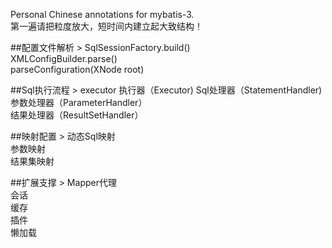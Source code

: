 Personal Chinese annotations for mybatis-3.  
第一遍请把粒度放大，短时间内建立起大致结构！

##配置文件解析 >
SqlSessionFactory.build()  
XMLConfigBuilder.parse()  
parseConfiguration(XNode root)  

  
##Sql执行流程 > executor
执行器（Executor) 
Sql处理器（StatementHandler)  
参数处理器（ParameterHandler）  
结果处理器（ResultSetHandler）  
  
##映射配置 > 
动态Sql映射  
参数映射  
结果集映射  
  
##扩展支撑 > 
Mapper代理  
会话  
缓存  
插件  
懒加载  
